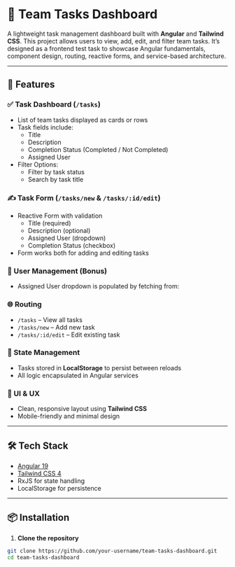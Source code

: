 # 🧩 Team Tasks Dashboard

A lightweight task management dashboard built with **Angular** and **Tailwind CSS**. This project allows users to view, add, edit, and filter team tasks. It’s designed as a frontend test task to showcase Angular fundamentals, component design, routing, reactive forms, and service-based architecture.

---

## 🚀 Features

### ✅ Task Dashboard (`/tasks`)
- List of team tasks displayed as cards or rows
- Task fields include:
  - Title
  - Description
  - Completion Status (Completed / Not Completed)
  - Assigned User
- Filter Options:
  - Filter by task status
  - Search by task title

### ✍️ Task Form (`/tasks/new` & `/tasks/:id/edit`)
- Reactive Form with validation
  - Title (required)
  - Description (optional)
  - Assigned User (dropdown)
  - Completion Status (checkbox)
- Form works both for adding and editing tasks

### 👥 User Management (Bonus)
- Assigned User dropdown is populated by fetching from:


### 🌐 Routing
- `/tasks` – View all tasks
- `/tasks/new` – Add new task
- `/tasks/:id/edit` – Edit existing task

### 💾 State Management
- Tasks stored in **LocalStorage** to persist between reloads
- All logic encapsulated in Angular services

### 🎨 UI & UX
- Clean, responsive layout using **Tailwind CSS**
- Mobile-friendly and minimal design

---

## 🛠️ Tech Stack

- [Angular 19](https://angular.io/)
- [Tailwind CSS 4](https://tailwindcss.com/)
- RxJS for state handling
- LocalStorage for persistence

---

## 📦 Installation

1. **Clone the repository**
 ```bash
 git clone https://github.com/your-username/team-tasks-dashboard.git
 cd team-tasks-dashboard
